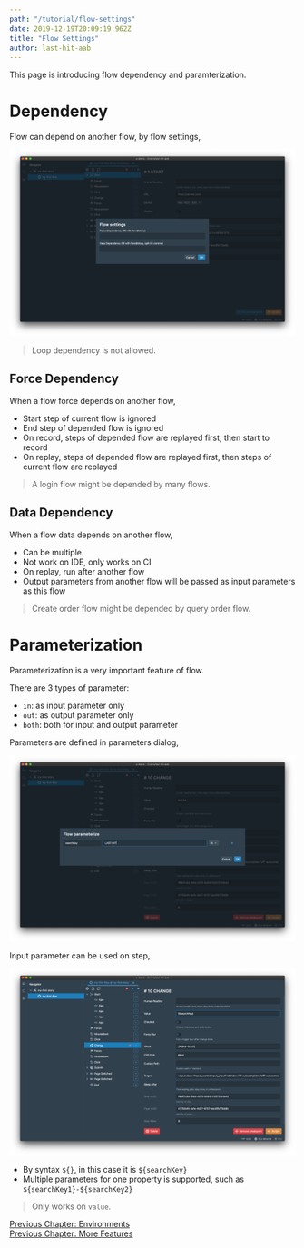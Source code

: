 ```yaml
---
path: "/tutorial/flow-settings"
date: 2019-12-19T20:09:19.962Z
title: "Flow Settings"
author: last-hit-aab
---
```


<p class="sub-title">This page is introducing flow dependency and paramterization.</p>

# Dependency
Flow can depend on another flow, by flow settings,

![Flow Dependency](./dependency.png)

> Loop dependency is not allowed.

## Force Dependency
When a flow force depends on another flow, 
- Start step of current flow is ignored
- End step of depended flow is ignored
- On record, steps of depended flow are replayed first, then start to record
- On replay, steps of depended flow are replayed first, then steps of current flow are replayed

> A login flow might be depended by many flows.

## Data Dependency
When a flow data depends on another flow,
- Can be multiple
- Not work on IDE, only works on CI
- On replay, run after another flow
- Output parameters from another flow will be passed as input parameters as this flow

> Create order flow might be depended by query order flow.

# Parameterization
Parameterization is a very important feature of flow.

There are 3 types of parameter:
- `in`: as input parameter only
- `out`: as output parameter only
- `both`: both for input and output parameter

Parameters are defined in parameters dialog,

![Parameters](./parameter.png)

Input parameter can be used on step,

![Parameters In Step](./parameter-in-step.png)

- By syntax `${}`, in this case it is `${searchKey}`
- Multiple parameters for one property is supported, such as `${searchKey1}-${searchKey2}`

> Only works on `value`.

<div class="doc-page-links">
	<div>
		<a href="/tutorial/env-settings/">Previous Chapter: Environments</a>
	</div>
	<div>
		<a href="/tutorial/more-features/">Previous Chapter: More Features</a>
	</div>
</div>